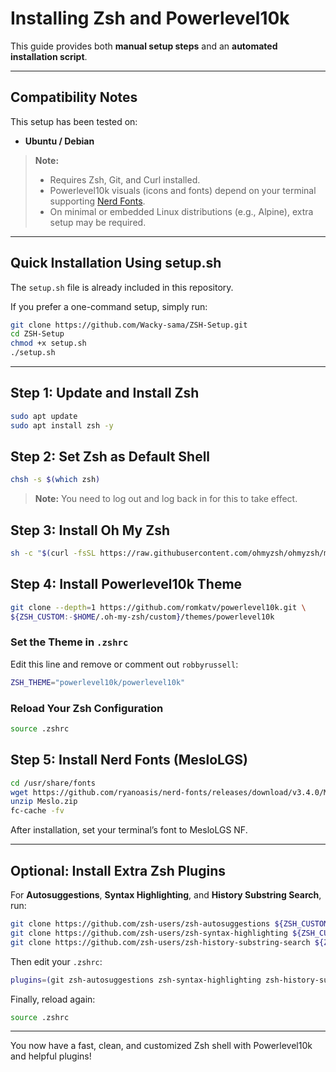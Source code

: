 # Installing Zsh and Powerlevel10k

This guide provides both **manual setup steps** and an **automated installation script**.

---

## Compatibility Notes

This setup has been tested on:

- **Ubuntu / Debian**

> **Note:**  
> - Requires Zsh, Git, and Curl installed.  
> - Powerlevel10k visuals (icons and fonts) depend on your terminal supporting [Nerd Fonts](https://www.nerdfonts.com/font-downloads).  
> - On minimal or embedded Linux distributions (e.g., Alpine), extra setup may be required.

---

## Quick Installation Using setup.sh

The `setup.sh` file is already included in this repository.

If you prefer a one-command setup, simply run:

```bash
git clone https://github.com/Wacky-sama/ZSH-Setup.git
cd ZSH-Setup
chmod +x setup.sh
./setup.sh
```

---

## Step 1: Update and Install Zsh

```bash
sudo apt update
sudo apt install zsh -y
```

## Step 2: Set Zsh as Default Shell

```bash
chsh -s $(which zsh)
```

> **Note:** You need to log out and log back in for this to take effect.

## Step 3: Install Oh My Zsh

```bash
sh -c "$(curl -fsSL https://raw.githubusercontent.com/ohmyzsh/ohmyzsh/master/tools/install.sh)"
```

## Step 4: Install Powerlevel10k Theme

```bash
git clone --depth=1 https://github.com/romkatv/powerlevel10k.git \
${ZSH_CUSTOM:-$HOME/.oh-my-zsh/custom}/themes/powerlevel10k
```

### Set the Theme in `.zshrc`

Edit this line and remove or comment out `robbyrussell`:

```bash
ZSH_THEME="powerlevel10k/powerlevel10k"
```

### Reload Your Zsh Configuration

```bash
source .zshrc
```

## Step 5: Install Nerd Fonts (MesloLGS)
```bash
cd /usr/share/fonts
wget https://github.com/ryanoasis/nerd-fonts/releases/download/v3.4.0/Meslo.zip
unzip Meslo.zip
fc-cache -fv
```
After installation, set your terminal’s font to MesloLGS NF.

---

## Optional: Install Extra Zsh Plugins

For **Autosuggestions**, **Syntax Highlighting**, and **History Substring Search**, run:

```bash
git clone https://github.com/zsh-users/zsh-autosuggestions ${ZSH_CUSTOM:-~/.oh-my-zsh/custom}/plugins/zsh-autosuggestions
git clone https://github.com/zsh-users/zsh-syntax-highlighting ${ZSH_CUSTOM:-~/.oh-my-zsh/custom}/plugins/zsh-syntax-highlighting
git clone https://github.com/zsh-users/zsh-history-substring-search ${ZSH_CUSTOM:-~/.oh-my-zsh/custom}/plugins/zsh-history-substring-search
```

Then edit your `.zshrc`:

```bash
plugins=(git zsh-autosuggestions zsh-syntax-highlighting zsh-history-substring-search)
```

Finally, reload again:

```bash
source .zshrc
```

---

You now have a fast, clean, and customized Zsh shell with Powerlevel10k and helpful plugins!
